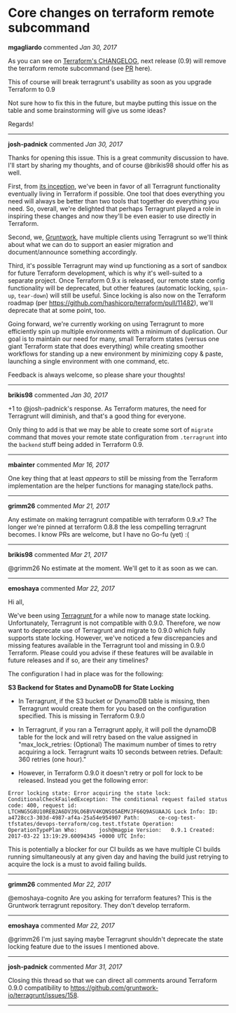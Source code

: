 # Core changes on terraform remote subcommand

**mgagliardo** commented *Jan 30, 2017*

As you can see on [Terraform's CHANGELOG](https://github.com/hashicorp/terraform/blob/master/CHANGELOG.md), next release (0.9) will remove the terraform remote subcommand (see [PR](https://github.com/hashicorp/terraform/pull/11286) here).

This of course will break terragrunt's usability as soon as you upgrade Terraform to 0.9

Not sure how to fix this in the future, but maybe putting this issue on the table and some brainstorming will give us some ideas?

Regards!
<br />
***


**josh-padnick** commented *Jan 30, 2017*

Thanks for opening this issue. This is a great community discussion to have. I'll start by sharing my thoughts, and of course @brikis98 should offer his as well.

First, from [its inception](https://blog.gruntwork.io/add-automatic-remote-state-locking-and-configuration-to-terraform-with-terragrunt-656a57565a4d#.r6aka8nmj), we've been in favor of all Terragrunt functionality eventually living in Terraform if possible. One tool that does everything you need will always be better than two tools that together do everything you need. So, overall, we're delighted that perhaps Terragrunt played a role in inspiring these changes and now they'll be even easier to use directly in Terraform.

Second, we, [Gruntwork](http://www.gruntwork.io/), have multiple clients using Terragrunt so we'll think about what we can do to support an easier migration and document/announce something accordingly.

Third, it's possible Terragrunt may wind up functioning as a sort of sandbox for future Terraform development, which is why it's well-suited to a separate project. Once Terraform 0.9.x is released, our remote state config functionality will be deprecated, but other features (automatic locking, `spin-up`, `tear-down`) will still be useful. Since locking is also now on the Terraform roadmap (per https://github.com/hashicorp/terraform/pull/11482), we'll deprecate that at some point, too.

Going forward, we're currently working on using Terragrunt to more efficiently spin up multiple environments with a minimum of duplication. Our goal is to maintain our need for many, small Terraform states (versus one giant Terraform state that does everything) while creating smoother workflows for standing up a new environment by minimizing copy & paste, launching a single environment with one command, etc.

Feedback is always welcome, so please share your thoughts!
***

**brikis98** commented *Jan 30, 2017*

+1 to @josh-padnick's response. As Terraform matures, the need for Terragrunt will diminish, and that's a good thing for everyone.

Only thing to add is that we may be able to create some sort of `migrate` command that moves your remote state configuration from `.terragrunt` into the `backend` stuff being added in Terraform 0.9.
***

**mbainter** commented *Mar 16, 2017*

One key thing that at least *appears* to still be missing from the Terraform implementation are the helper functions for managing state/lock paths.
***

**grimm26** commented *Mar 21, 2017*

Any estimate on making terragrunt compatible with terraform 0.9.x?  The longer we're pinned at terraform 0.8.8 the less compelling terragrunt becomes.  I know PRs are welcome, but I have no Go-fu (yet) :(
***

**brikis98** commented *Mar 21, 2017*

@grimm26 No estimate at the moment. We'll get to it as soon as we can.
***

**emoshaya** commented *Mar 22, 2017*

Hi all,

We've been using [Terragrunt ](https://github.com/gruntwork-io/terragrunt)for a while now to manage state locking. Unfortunately, Terragrunt is not compatible with 0.9.0. Therefore, we now want to deprecate use of Terragrunt and migrate to 0.9.0 which fully supports state locking. However, we've noticed a few discrepancies and missing features available in the Terragrunt tool and missing in 0.9.0 Terraform. Please could you advise if these features will be available in future releases and if so, are their any timelines?

The configuration I had in place was for the following:

**S3 Backend for States and DynamoDB for State Locking**

- In Terragrunt, if the S3 bucket or DynamoDB table is missing, then Terragrunt would create them for you based on the configuration specified. This is missing in Terraform 0.9.0
- In Terragrunt, if you ran a Terragrunt apply, it will poll the dynamoDB table for the lock and will retry based on the value assigned in "max_lock_retries: (Optional) The maximum number of times to retry acquiring a lock. Terragrunt waits 10 seconds between retries. Default: 360 retries (one hour)."

- However, in Terraform 0.9.0 it doesn't retry or poll for lock to be released. Instead you get the following error:

`Error locking state: Error acquiring the state lock: ConditionalCheckFailedException: The conditional request failed
    status code: 400, request id: LTCHNG5G8U10REB2A6DV39LO6BVV4KQNSO5AEMVJF66Q9ASUAAJG
Lock Info:
  ID:        a4728cc3-303d-4987-af4a-25a54e954907
  Path:      ce-cog-test-tfstates/devops-terraform/cog.test.tfstate
  Operation: OperationTypePlan
  Who:       josh@magpie
  Version:   0.9.1
  Created:   2017-03-22 13:19:29.60094345 +0000 UTC
  Info:`

This is potentially a blocker for our CI builds as we have multiple CI builds running simultaneously at any given day and having the build just retrying to acquire the lock is a must to avoid failing builds.
***

**grimm26** commented *Mar 22, 2017*

@emoshaya-cognito Are you asking for terraform features?  This is the Gruntwork terragrunt repository.  They don't develop terraform.
***

**emoshaya** commented *Mar 22, 2017*

@grimm26 I'm just saying maybe Terragrunt shouldn't deprecate the state locking feature due to the issues I mentioned above.
***

**josh-padnick** commented *Mar 31, 2017*

Closing this thread so that we can direct all comments around Terraform 0.9.0 compatibility to https://github.com/gruntwork-io/terragrunt/issues/158.
***

